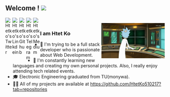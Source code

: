 ## Welcome ! <img src="https://raw.githubusercontent.com/iampavangandhi/iampavangandhi/master/gifs/Hi.gif" width="30px"></h2>

<a href="https://twitter.com/Htetko280066671">
  <img align="left" alt="Htetko's Twitter" width="22px" src="https://cdn.jsdelivr.net/npm/simple-icons@v3/icons/twitter.svg" />
</a>
<a href="https://www.linkedin.com/in/htet-ko-34799b198/">
  <img align="left" alt="Htetko's Linkdein" width="22px" src="https://cdn.jsdelivr.net/npm/simple-icons@v3/icons/linkedin.svg" />
</a>
<a href="https://github.com/HtetKO510217">
  <img align="left" alt="Htetko's Github" width="22px" src="https://cdn.jsdelivr.net/npm/simple-icons@v3/icons/github.svg" />
</a>
<a href="https://t.me/htetko510217">
  <img align="left" alt="Htetko's Telegram" width="22px" src="https://cdn.jsdelivr.net/npm/simple-icons@v3/icons/telegram.svg" />
</a>
<a href="https://www.facebook.com/mie.htet.98/">
  <img align="left" alt="Htetko's Medium" width="22px" src="https://cdn.jsdelivr.net/npm/simple-icons@v3/icons/facebook.svg" />
</a>

<br />
<img align="right" width="200px" alt="GIF" src="https://github.com/darshan-jain/darshan-jain/blob/master/rick.gif" />

### I am Htet Ko
- 🔭 I'm trying to be a full stack developer who is passionate about Web Development.
- 🌱 I'm constantly learning new languages and creating my own personal projects. Also, I really enjoy attending tech related events.
- 🎓 Electronic Engineering graduated from TU(monywa). 
- 👨‍💻 All of my projects are available at https://github.com/HtetKo510217?tab=repositories


